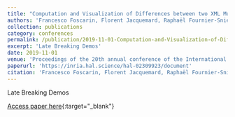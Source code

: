 ```yaml
---
title: "Computation and Visualization of Differences between two XML Music Score Files"
authors: 'Francesco Foscarin, Florent Jacquemard, Raphaël Fournier-Sniehotta'
collection: publications
category: conferences
permalink: /publication/2019-11-01-Computation-and-Visualization-of-Differences-between-two-XML-Music-Score-Files
excerpt: 'Late Breaking Demos'
date: 2019-11-01
venue: 'Proceedings of the 20th annual conference of the International Society for Music Information Retrieval (ISMIR)'
paperurl: 'https://inria.hal.science/hal-02309923/document'
citation: 'Francesco Foscarin, Florent Jacquemard, Raphaël Fournier-Sniehotta, &quot;Computation and Visualization of Differences between two XML Music Score Files&quot; In the proceedings of 20th annual conference of the International Society for Music Information Retrieval (ISMIR), 2019.'
---
```

Late Breaking Demos

[Access paper here](https://inria.hal.science/hal-02309923){:target="_blank"}
